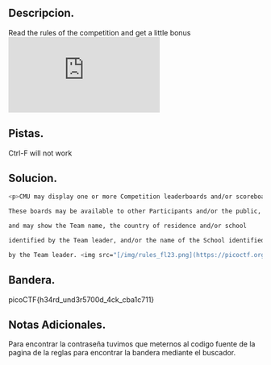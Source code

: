 ## Descripcion.
Read the rules of the competition and get a little bonus![Rules](https://picoctf.org/competitions/2023-spring-rules.html)

## Pistas.
Ctrl-F will not work

## Solucion.
```bash 
<p>CMU may display one or more Competition leaderboards and/or scoreboards.

These boards may be available to other Participants and/or the public,

and may show the Team name, the country of residence and/or school

identified by the Team leader, and/or the name of the School identified

by the Team leader. <img src="[/img/rules_fl23.png](https://picoctf.org/img/rules_fl23.png)" alt="picoCTF{h34rd_und3r5700d_4ck_cba1c711}" /></p>

```

## Bandera.
picoCTF{h34rd_und3r5700d_4ck_cba1c711}

## Notas Adicionales.
Para encontrar la contraseña tuvimos que meternos al codigo fuente de la pagina de la reglas para encontrar la bandera mediante el buscador.